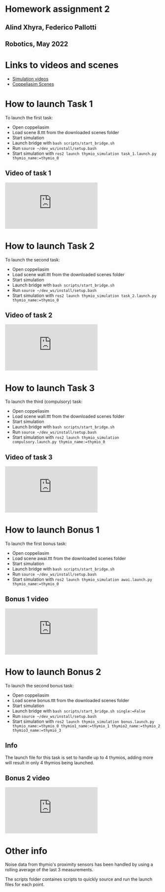 # Homework assignment 2
## Alind Xhyra, Federico Pallotti
## Robotics, May 2022

# Links to videos and scenes

* [Simulation videos](https://drive.switch.ch/index.php/s/A28TJbkiR2SMahK)
* [Coppeliasim Scenes](https://drive.switch.ch/index.php/s/85PkQwTrLL9wkTV)


# How to launch Task 1
To launch the first task:
* Open coppeliasim
* Load scene 8.ttt from the downloaded scenes folder
* Start simulation
* Launch bridge with `bash scripts/start_bridge.sh`
* Run `source ~/dev_ws/install/setup.bash`
* Start simulation with `ros2 launch thymio_simulation task_1.launch.py thymio_name:=thymio_0`

## Video of task 1
[![](https://drive.switch.ch/index.php/apps/files_sharing/ajax/publicpreview.php?x=3840&y=1314&a=true&file=Task_1_snapshot.png&t=RWxrYFFnNv1ojOs&scalingup=0)](https://drive.switch.ch/index.php/s/F720Uj3vgeKUcn8)

# How to launch Task 2
To launch the second task:
* Open coppeliasim
* Load scene wall.ttt from the downloaded scenes folder
* Start simulation
* Launch bridge with `bash scripts/start_bridge.sh`
* Run `source ~/dev_ws/install/setup.bash`
* Start simulation with `ros2 launch thymio_simulation task_2.launch.py thymio_name:=thymio_0`

## Video of task 2
[![](https://drive.switch.ch/index.php/apps/files_sharing/ajax/publicpreview.php?x=3840&y=1314&a=true&file=Task_2_snapshot.png&t=NTnPDr0xPNv9NQu&scalingup=0)](https://drive.switch.ch/index.php/s/PGYY6H9vdnslFxo)

# How to launch Task 3
To launch the third (compulsory) task:
* Open coppeliasim
* Load scene wall.ttt from the downloaded scenes folder
* Start simulation
* Launch bridge with `bash scripts/start_bridge.sh`
* Run `source ~/dev_ws/install/setup.bash`
* Start simulation with `ros2 launch thymio_simulation compulsory.launch.py thymio_name:=thymio_0`

## Video of task 3
[![](https://drive.switch.ch/index.php/apps/files_sharing/ajax/publicpreview.php?x=3840&y=1314&a=true&file=Task_3_snapshot.png&t=J1gKO072kQgO6sQ&scalingup=0)](https://drive.switch.ch/index.php/s/bJp1fba89kH54Ou)

# How to launch Bonus 1
To launch the first bonus task:
* Open coppeliasim
* Load scene awai.ttt from the downloaded scenes folder
* Start simulation
* Launch bridge with `bash scripts/start_bridge.sh`
* Run `source ~/dev_ws/install/setup.bash`
* Start simulation with `ros2 launch thymio_simulation awai.launch.py thymio_name:=thymio_0`

## Bonus 1 video
[![](https://drive.switch.ch/index.php/apps/files_sharing/ajax/publicpreview.php?x=3840&y=1314&a=true&file=Bonus_1_snapshot.png&t=UWyR4vO1mTjj5ET&scalingup=0)](https://drive.switch.ch/index.php/s/qDz1FYfn8ADLmdR)

# How to launch Bonus 2
To launch the second bonus task:
* Open coppeliasim
* Load scene bonus.ttt from the downloaded scenes folder
* Start simulation
* Launch bridge with `bash scripts/start_bridge.sh single:=False`
* Run `source ~/dev_ws/install/setup.bash`
* Start simulation with `ros2 launch thymio_simulation bonus.launch.py thymio_name:=thymio_0 thymio1_name:=thymio_1 thymio2_name:=thymio_2 thymio3_name:=thymio_3`

## Info
The launch file for this task is set to handle up to 4 thymios, adding more will result in only 4 thymios being launched.

## Bonus 2 video
[![](https://drive.switch.ch/index.php/apps/files_sharing/ajax/publicpreview.php?x=3840&y=1314&a=true&file=Bonus_2_snapshot.png&t=5Ooamo4WmTMWXTk&scalingup=0)](https://drive.switch.ch/index.php/s/fjd19jmIipBpbse)

# Other info
Noise data from thymio's proximity sensors has been handled by using a rolling average of the last 3 measurements.

The scripts folder containes scripts to quickly source and run the launch files for each point.
